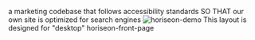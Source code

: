 
a marketing codebase that follows accessibility standards
SO THAT our own site is optimized for search engines
![horiseon-demo](https://user-images.githubusercontent.com/87511116/127799922-28972f5e-7f6c-4a5e-9ab0-270f44de0044.png)
This layout is designed for "desktop"
horiseon-front-page
